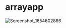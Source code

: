 # arrayapp
![Screenshot_1654602866](https://user-images.githubusercontent.com/85500331/172413713-64f99982-4813-4896-91f5-c6fc3ab3bc64.png)

